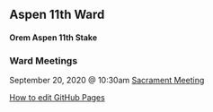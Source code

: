 ## Aspen 11th Ward
#### Orem Aspen 11th Stake

### Ward Meetings
September 20, 2020 @ 10:30am [Sacrament Meeting](https://www.youtube.com/channel/CHANNEL_NAME/live)



[How to edit GitHub Pages](https://github.com/Aspen11Comms/website/blob/master/markdown-help.md)
